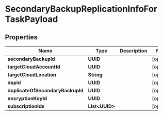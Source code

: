 

# SecondaryBackupReplicationInfoForTaskPayload


## Properties

Name | Type | Description | Notes
------------ | ------------- | ------------- | -------------
**secondaryBackupId** | **UUID** |  |  [optional]
**targetCloudAccountId** | **UUID** |  |  [optional]
**targetCloudLocation** | **String** |  |  [optional]
**dapId** | **UUID** |  |  [optional]
**duplicateOfSecondaryBackupId** | **UUID** |  |  [optional]
**encryptionKeyId** | **UUID** |  |  [optional]
**subscriptionIds** | **List&lt;UUID&gt;** |  |  [optional]



